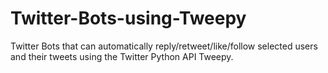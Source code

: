 # Twitter-Bots-using-Tweepy
Twitter Bots that can automatically reply/retweet/like/follow selected users and their tweets using the 
Twitter Python API Tweepy.
